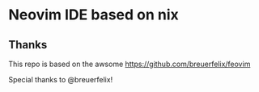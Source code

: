 # Neovim IDE based on nix

## Thanks

This repo is based on the awsome https://github.com/breuerfelix/feovim

Special thanks to @breuerfelix!
